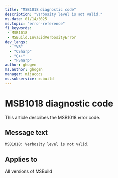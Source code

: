 ```yaml
---
title: "MSB1018 diagnostic code"
description: "Verbosity level is not valid."
ms.date: 01/14/2025
ms.topic: "error-reference"
f1_keywords:
 - MSB1018
 - MSBuild.InvalidVerbosityError
dev_langs:
  - "VB"
  - "CSharp"
  - "C++"
  - "FSharp"
author: ghogen
ms.author: ghogen
manager: mijacobs
ms.subservice: msbuild
---
```


# MSB1018 diagnostic code

<!-- :::ErrorDefinitionDescription::: -->
<!-- :::editable-content name="introDescription"::: -->
This article describes the MSB1018 error code.
<!-- :::editable-content-end::: -->

## Message text

```output
MSB1018: Verbosity level is not valid.
```

<!-- :::editable-content name="postOutputDescription"::: -->
<!--
{StrBegin="MSBUILD : error MSB1018: "}UE: This message does not need in-line parameters because the exception takes care of displaying the invalid arg.
      This error is shown when a user specifies an unknown verbosity level e.g. "msbuild -verbosity:foo". The only valid verbosities
      (and their short forms) are: q[uiet], m[inimal], n[ormal], d[etailed], diag[nostic].
      LOCALIZATION: The prefix "MSBUILD : error MSBxxxx:" should not be localized.
-->
<!-- :::editable-content-end::: -->
<!-- :::ErrorDefinitionDescription-end::: -->

## Applies to

All versions of MSBuild
